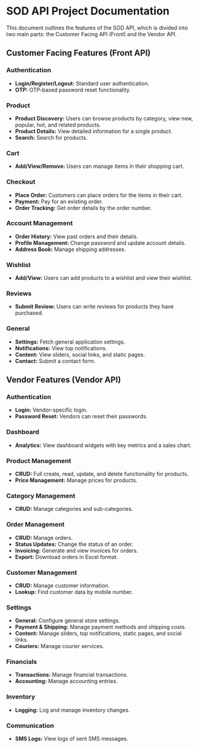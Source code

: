 # SOD API Project Documentation

This document outlines the features of the SOD API, which is divided into two main parts: the Customer Facing API (Front) and the Vendor API.

## Customer Facing Features (Front API)

### Authentication
-   **Login/Register/Logout:** Standard user authentication.
-   **OTP:** OTP-based password reset functionality.

### Product
-   **Product Discovery:** Users can browse products by category, view new, popular, hot, and related products.
-   **Product Details:** View detailed information for a single product.
-   **Search:** Search for products.

### Cart
-   **Add/View/Remove:** Users can manage items in their shopping cart.

### Checkout
-   **Place Order:** Customers can place orders for the items in their cart.
-   **Payment:** Pay for an existing order.
-   **Order Tracking:** Get order details by the order number.

### Account Management
-   **Order History:** View past orders and their details.
-   **Profile Management:** Change password and update account details.
-   **Address Book:** Manage shipping addresses.

### Wishlist
-   **Add/View:** Users can add products to a wishlist and view their wishlist.

### Reviews
-   **Submit Review:** Users can write reviews for products they have purchased.

### General
-   **Settings:** Fetch general application settings.
-   **Notifications:** View top notifications.
-   **Content:** View sliders, social links, and static pages.
-   **Contact:** Submit a contact form.

## Vendor Features (Vendor API)

### Authentication
-   **Login:** Vendor-specific login.
-   **Password Reset:** Vendors can reset their passwords.

### Dashboard
-   **Analytics:** View dashboard widgets with key metrics and a sales chart.

### Product Management
-   **CRUD:** Full create, read, update, and delete functionality for products.
-   **Price Management:** Manage prices for products.

### Category Management
-   **CRUD:** Manage categories and sub-categories.

### Order Management
-   **CRUD:** Manage orders.
-   **Status Updates:** Change the status of an order.
-   **Invoicing:** Generate and view invoices for orders.
-   **Export:** Download orders in Excel format.

### Customer Management
-   **CRUD:** Manage customer information.
-   **Lookup:** Find customer data by mobile number.

### Settings
-   **General:** Configure general store settings.
-   **Payment & Shipping:** Manage payment methods and shipping costs.
-   **Content:** Manage sliders, top notifications, static pages, and social links.
-   **Couriers:** Manage courier services.

### Financials
-   **Transactions:** Manage financial transactions.
-   **Accounting:** Manage accounting entries.

### Inventory
-   **Logging:** Log and manage inventory changes.

### Communication
-   **SMS Logs:** View logs of sent SMS messages.
